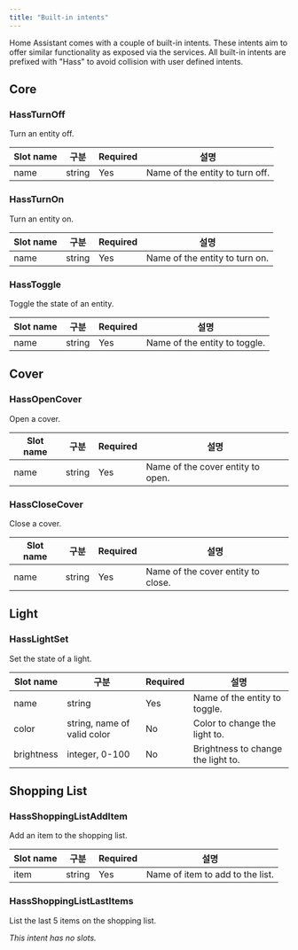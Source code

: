 ```yaml
---
title: "Built-in intents"
---
```


Home Assistant comes with a couple of built-in intents. These intents aim to offer similar functionality as exposed via the services. All built-in intents are prefixed with "Hass" to avoid collision with user defined intents.

## Core

### HassTurnOff

Turn an entity off.

| Slot name | 구분     | Required | 설명                              |
| --------- | ------ | -------- | ------------------------------- |
| name      | string | Yes      | Name of the entity to turn off. |

### HassTurnOn

Turn an entity on.

| Slot name | 구분     | Required | 설명                             |
| --------- | ------ | -------- | ------------------------------ |
| name      | string | Yes      | Name of the entity to turn on. |

### HassToggle

Toggle the state of an entity.

| Slot name | 구분     | Required | 설명                            |
| --------- | ------ | -------- | ----------------------------- |
| name      | string | Yes      | Name of the entity to toggle. |

## Cover

### HassOpenCover

Open a cover.

| Slot name | 구분     | Required | 설명                                |
| --------- | ------ | -------- | --------------------------------- |
| name      | string | Yes      | Name of the cover entity to open. |

### HassCloseCover

Close a cover.

| Slot name | 구분     | Required | 설명                                 |
| --------- | ------ | -------- | ---------------------------------- |
| name      | string | Yes      | Name of the cover entity to close. |

## Light

### HassLightSet

Set the state of a light.

| Slot name  | 구분                          | Required | 설명                                 |
| ---------- | --------------------------- | -------- | ---------------------------------- |
| name       | string                      | Yes      | Name of the entity to toggle.      |
| color      | string, name of valid color | No       | Color to change the light to.      |
| brightness | integer, 0-100              | No       | Brightness to change the light to. |

## Shopping List

### HassShoppingListAddItem

Add an item to the shopping list.

| Slot name | 구분     | Required | 설명                               |
| --------- | ------ | -------- | -------------------------------- |
| item      | string | Yes      | Name of item to add to the list. |

### HassShoppingListLastItems

List the last 5 items on the shopping list.

*This intent has no slots.*